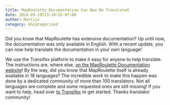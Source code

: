 ```yaml
---
title: MapRoulette Documentation Can Now Be Translated
date: 2024-03-19T13:19:52-07:00
author: Martijn
category: Uncategorized
---
```


Did you know that MapRoulette has extensive documentation? Up until now,
the documentation was only available in English. With a recent update,
you can now help translate the documentation in your own language!

We
use the Transifex platform to make it easy for anyone to help translate.
The instructions are, where else, [on the MapRoulette Documentation
website](https://learn.maproulette.org/en-us/documentation/translate-docs/)!
By the way, did you know that MapRoulette itself is already available in
18 languages? The incredible work to make this happen was done by a
dedicated community of more than 100 translators. Not all languages are
complete and some requested ones are still missing! If you want to help,
head over [to
Transifex](https://explore.transifex.com/osmlab/maproulette3/) to get
started. Thanks translator community!
